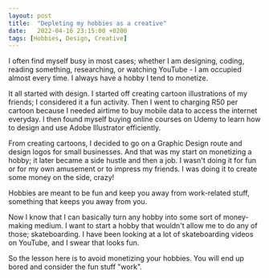 ```yaml
---
layout: post
title:  "Depleting my hobbies as a creative"
date:   2022-04-16 23:15:00 +0200
tags: [Hobbies, Design, Creative]
---
```


I often find myself busy in most cases; whether I am designing, coding, reading something, researching, or watching YouTube - I am occupied almost every time. I always have a hobby I tend to monetize.

It all started with design. I started off creating cartoon illustrations of my friends; I considered it a fun activity. Then I went to charging R50 per cartoon because I needed airtime to buy mobile data to access the internet everyday. I then found myself buying online courses on Udemy to learn how to design and use Adobe Illustrator efficiently.

From creating cartoons, I decided to go on a Graphic Design route and design logos for small businesses. And that was my start on monetizing a hobby; it later became a side hustle and then a job. I wasn't doing it for fun or for my own amusement or to impress my friends. I was doing it to create some money on the side, crazy!

Hobbies are meant to be fun and keep you away from work-related stuff, something that keeps you away from you.

Now I know that I can basically turn any hobby into some sort of money-making medium. I want to start a hobby that wouldn't allow me to do any of those; skateboarding. I have been looking at a lot of skateboarding videos on YouTube, and I swear that looks fun.

So the lesson here is to avoid monetizing your hobbies. You will end up bored and consider the fun stuff "work".